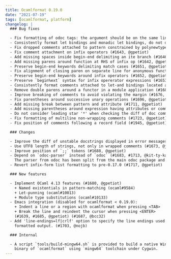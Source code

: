 ```yaml
---
title: Ocamlformat 0.19.0
date: "2021-07-19"
tags: [ocamlformat, platform]
changelog: |
  ### Bug fixes

  - Fix formatting of odoc tags: the argument should be on the same line, indent description that wraps (#1634, #1635, @gpetiot)
  - Consistently format let bindings and monadic let bindings, do not drop comments before monadic bindings (#1636, @gpetiot)
  - Fix dropped comments attached to pattern constrained by polynewtype (#1645, @gpetiot)
  - Fix comment attachment on infix operators (#1643, @gpetiot)
  - Add missing spaces inside begin-end delimiting an ite branch (#1646, @gpetiot)
  - Add missing parens around function at RHS of infix op (#1642, @gpetiot)
  - Preserve begin-end keywords delimiting match cases (#1651, @gpetiot)
  - Fix alignment of closing paren on separate line for anonymous functions (#1649, @gpetiot)
  - Preserve begin-end keywords around infix operators (#1652, @gpetiot)
  - Preserve `begin%ext` syntax for infix opererator expressions (#1653, @gpetiot)
  - Consistently format comments attached to let-and bindings located at toplevel (#1663, @gpetiot)
  - Remove double parens around a functor in a module application (#1681, @gpetiot)
  - Improve breaking of comments to avoid violating the margin (#1676, @jberdine)
  - Fix parentheses around successive unary operations (#1696, @gpetiot)
  - Add missing break between pattern and attribute (#1711, @gpetiot)
  - Add missing parentheses around expression having attributes or comments inside a shorthand let-open clause (#1708, @gpetiot)
  - Do not consider leading star '*' when checking the diff of doc comments (#1712, @hhugo)
  - Fix formatting of multiline non-wrapping comments (#1723, @gpetiot)
  - Fix position of comments following a record field (#1945, @gpetiot)

  ### Changes

  - Improve the diff of unstable docstrings displayed in error messages (#1654, @gpetiot)
  - Use UTF8 length of strings, not only in wrapped comments (#1673, @jberdine)
  - Improve position of `;;` tokens (#1688, @gpetiot)
  - Depend on `odoc-parser` instead of `odoc` (#1683, #1713, @kit-ty-kate, @jonludlam, @julow).
    The parser from odoc has been split from the main odoc package and put into its own package, `odoc-parser`.
  - Revert infix-form list formatting to pre-0.17.0 (#1717, @gpetiot)

  ### New features

  - Implement OCaml 4.13 features (#1680, @gpetiot)
    + Named existentials in pattern-matching (ocaml#9584)
    + Let-punning (ocaml#10013)
    + Module type substitutions (ocaml#10133)
  - Emacs integration (disabled for ocamlformat < 0.19.0):
    + Indent a line or a region with ocamlformat when pressing <TAB>
    + Break the line and reindent the cursor when pressing <ENTER>
    (#1639, #1685, @gpetiot) (#1687, @bcc32)
  - Add 'line-endings=lf|crlf' option to specify the line endings used in the
    formatted output. (#1703, @nojb)

  ### Internal

  - A script `tools/build-mingw64.sh` is provided to build a native Windows
    binary of `ocamlformat` using `mingw64` toolchain under Cygwin.
---
```


